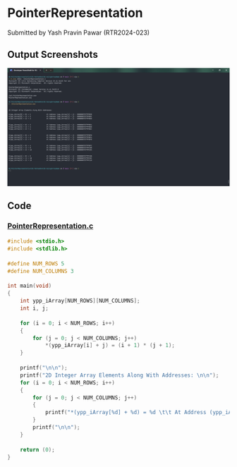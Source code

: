 # PointerRepresentation

Submitted by Yash Pravin Pawar (RTR2024-023)

## Output Screenshots
![output-one.png](./02-Screenshots/output-one.png)

## Code
### [PointerRepresentation.c](./01-Code/PointerRepresentation.c)
```c
#include <stdio.h>
#include <stdlib.h>

#define NUM_ROWS 5
#define NUM_COLUMNS 3

int main(void)
{
    int ypp_iArray[NUM_ROWS][NUM_COLUMNS];
    int i, j;

    for (i = 0; i < NUM_ROWS; i++)
    {
        for (j = 0; j < NUM_COLUMNS; j++)
            *(ypp_iArray[i] + j) = (i + 1) * (j + 1);
    }

    printf("\n\n");
    printf("2D Integer Array Elements Along With Addresses: \n\n");
    for (i = 0; i < NUM_ROWS; i++)
    {
        for (j = 0; j < NUM_COLUMNS; j++)
        {
            printf("*(ypp_iArray[%d] + %d) = %d \t\t At Address (ypp_iArray[i] + j) : %p\n", i, j, *(ypp_iArray[i] + j), (ypp_iArray[i] + j));
        }
        printf("\n\n");
    }

    return (0);
}

```
